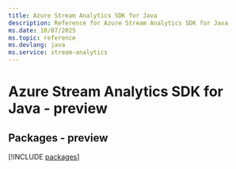 ```yaml
---
title: Azure Stream Analytics SDK for Java
description: Reference for Azure Stream Analytics SDK for Java
ms.date: 10/07/2025
ms.topic: reference
ms.devlang: java
ms.service: stream-analytics
---
```

# Azure Stream Analytics SDK for Java - preview
## Packages - preview
[!INCLUDE [packages](stream-analytics-index.md)]